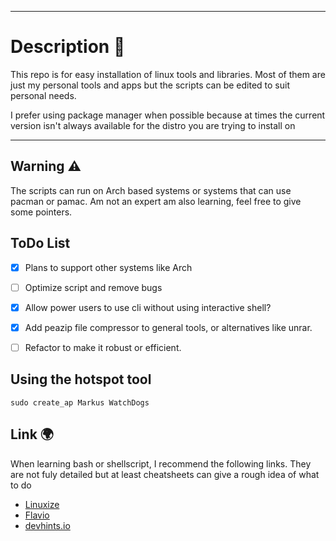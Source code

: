 ****

# Description 📝

This repo is for easy installation of linux tools and libraries.
Most of them are just my personal tools and apps but the scripts can be edited to suit personal needs.

I prefer using package manager when possible because at times the current version isn't always available for the distro you are trying to install on

---
## Warning ⚠️
The scripts can run on Arch based systems or systems that can use pacman or pamac.
Am not an expert am also learning, feel free to give some pointers.

## ToDo List
- [x] Plans to support other systems like Arch
- [ ] Optimize script and remove bugs
- [x] Allow power users to use cli without using interactive shell?
- [x] Add peazip file compressor to general tools, or alternatives like unrar.
- [ ] Refactor to make it robust or efficient.


## Using the hotspot tool

```shell
sudo create_ap Markus WatchDogs
```

## Link 🌍
When learning bash or shellscript, I recommend the following links. They are not fuly detailed but at least cheatsheets can give a rough idea of what to do

* [Linuxize](https://linuxize.com/tags/terminal/#)
* [Flavio](https://flaviocopes.com/bash-scripting/)
* [devhints.io](https://devhints.io/bash)
